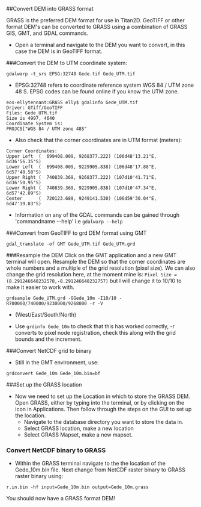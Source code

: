 ##Convert DEM into GRASS format 

GRASS is the preferred DEM format for use in Titan2D. GeoTIFF or other format DEM's can be converted to GRASS using a combination of GRASS GIS, GMT, and GDAL commands. 

* Open a terminal and navigate to the DEM you want to convert, in this case the DEM is in GeoTIFF format.  

###Convert the DEM to UTM coordinate system:

```
gdalwarp -t_srs EPSG:32748 Gede.tif Gede_UTM.tif
``` 
* EPSG:32748 refers to coordinate reference system WGS 84 / UTM zone 48 S. EPSG codes can be found online if you know the UTM zone.

```gdalinfo followed by the name of the file can be used to check this has worked. 
eos-ellytennant:GRASS elly$ gdalinfo Gede_UTM.tif 
Driver: GTiff/GeoTIFF
Files: Gede_UTM.tif
Size is 4997, 4640
Coordinate System is:
PROJCS["WGS 84 / UTM zone 48S" 
```
* Also check that the corner coordinates are in UTM format (meters):
	
```	
Corner Coordinates:
Upper Left  (  699408.009, 9268377.222) (106d48'13.21"E,  6d36'56.35"S)
Lower Left  (  699408.009, 9229905.838) (106d48'17.88"E,  6d57'48.58"S)
Upper Right (  740839.369, 9268377.222) (107d10'41.71"E,  6d36'50.95"S)
Lower Right (  740839.369, 9229905.838) (107d10'47.34"E,  6d57'42.89"S)
Center      (  720123.689, 9249141.530) (106d59'30.04"E,  6d47'19.83"S)
```
* Information on any of the GDAL commands can be gained through 'commandname --help' i.e `gdalwarp --help`

###Convert from GeoTIFF to grd DEM format using GMT 

```gdal_translate -of GMT Gede_UTM.tif Gede_UTM.grd```
	
###Resample the DEM
Click on the GMT application and a new GMT terminal will open. Resample the DEM so that the corner coordinates are whole numbers and a multiple of the grid resolution (pixel size). We can also change the grid resolution here, at the moment mine is: `Pixel Size = (8.291246648232578,-8.291246648232757)` but I will change it to 10/10 to make it easier to work with.

```grdsample Gede_UTM.grd -GGede_10m -I10/10 -R700000/740000/9230000/9268000 -r -V```
	
* (West/East/South/North)
	
* Use `grdinfo Gede_10m` to check that this has worked correctly, -r converts to pixel node registration, check this along with the grid bounds and the increment.
	
###Convert NetCDF grid to binary
* Still in the GMT environment, use:

```grdconvert Gede_10m Gede_10m.bin=bf ```

###Set up the GRASS location
* Now we need to set up the Location in which to store the GRASS DEM. Open GRASS, either by typing into the terminal, or by clicking on the icon in Applications. Then follow through the steps on the GUI  to set up the location.
	* Navigate to the database directory you want to store the data in.
	* Select GRASS location, make a new location
	* Select GRASS Mapset, make a new mapset.  
	
### Convert NetCDF binary to GRASS
* Within the GRASS terminal navigate to the the location of the Gede_10m.bin file. Next change from NetCDF raster binary to GRASS raster binary using:

```r.in.bin -hf input=Gede_10m.bin output=Gede_10m.grass``` 

You should now have a GRASS format DEM!	
		
